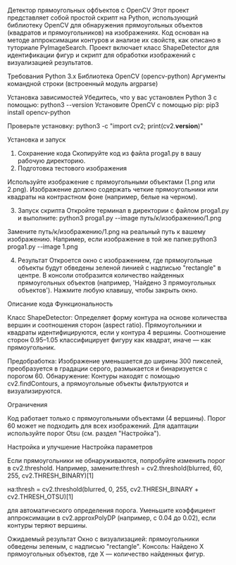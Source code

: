 Детектор прямоугольных офбъектов с OpenCV
Этот проект представляет собой простой скрипт на Python, использующий библиотеку OpenCV для обнаружения прямоугольных объектов (квадратов и прямоугольников) на изображениях. 
Код основан на методе аппроксимации контуров и анализе их свойств, как описано в туториале PyImageSearch. 
Проект включает класс ShapeDetector для идентификации фигур и скрипт для обработки изображений с визуализацией результатов.

Требования
Python 3.x
Библиотека OpenCV (opencv-python)
Аргументы командной строки (встроенный модуль argparse)

Установка зависимостей
Убедитесь, что у вас установлен Python 3 с помощью: python3 --version
Установите OpenCV с помощью pip:  pip3 install opencv-python

Проверьте установку:  python3 -c "import cv2; print(cv2.__version__)"

Установка и запуск
1. Сохранение кода
Скопируйте код из файла proga1.py в вашу рабочую директорию.
2. Подготовка тестового изображения

Используйте изображение с прямоугольными объектами (1.png или 2.png).
Изображение должно содержать четкие прямоугольники или квадраты на контрастном фоне (например, белые на черном).

3. Запуск скрипта
Откройте терминал в директории с файлом proga1.py и выполните:
python3 proga1.py --image путь/к/изображению/1.png

Замените путь/к/изображению/1.png на реальный путь к вашему изображению.
Например, если изображение в той же папке:python3 proga1.py --image 1.png


4. Результат
Откроется окно с изображением, где прямоугольные объекты будут обведены зеленой линией с надписью "rectangle" в центре.
В консоли отобразится количество найденных прямоугольных объектов (например, 'Найдено 3 прямоугольных объектов').
Нажмите любую клавишу, чтобы закрыть окно.

Описание кода
Функциональность

Класс ShapeDetector: Определяет форму контура на основе количества вершин и соотношения сторон (aspect ratio).
Прямоугольники и квадраты идентифицируются, если у контура 4 вершины.
Соотношение сторон 0.95–1.05 классифицирует фигуру как квадрат, иначе — как прямоугольник.


Предобработка: Изображение уменьшается до ширины 300 пикселей, преобразуется в градации серого, размыкается и бинаризуется с порогом 60.
Обнаружение: Контуры находят с помощью cv2.findContours, а прямоугольные объекты фильтруются и визуализируются.

Ограничения

Код работает только с прямоугольными объектами (4 вершины).
Порог 60 может не подходить для всех изображений. Для адаптации используйте порог Otsu (см. раздел "Настройка").

Настройка и улучшение
Настройка параметров

Если прямоугольники не обнаруживаются, попробуйте изменить порог в cv2.threshold. Например, замените:thresh = cv2.threshold(blurred, 60, 255, cv2.THRESH_BINARY)[1]

на:thresh = cv2.threshold(blurred, 0, 255, cv2.THRESH_BINARY + cv2.THRESH_OTSU)[1]

для автоматического определения порога.
Уменьшите коэффициент аппроксимации в cv2.approxPolyDP (например, с 0.04 до 0.02), если контуры теряют вершины.

Ожидаемый результат
Окно с визуализацией: прямоугольники обведены зеленым, с надписью "rectangle".
Консоль: Найдено X прямоугольных объектов, где X — количество найденных фигур.
